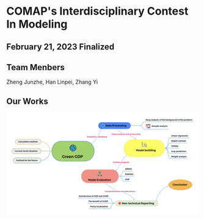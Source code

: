 # COMAP's Interdisciplinary Contest In Modeling

## February 21, 2023 Finalized
## Team Menbers
Zheng Junzhe, Han Linpei, Zhang Yi
## Our Works
![Mindmap](https://raw.githubusercontent.com/ZJZ0405/COMAP-ICM-2023/main/illustration/Mindmap/Figure/Green%20GDP%20.png)

